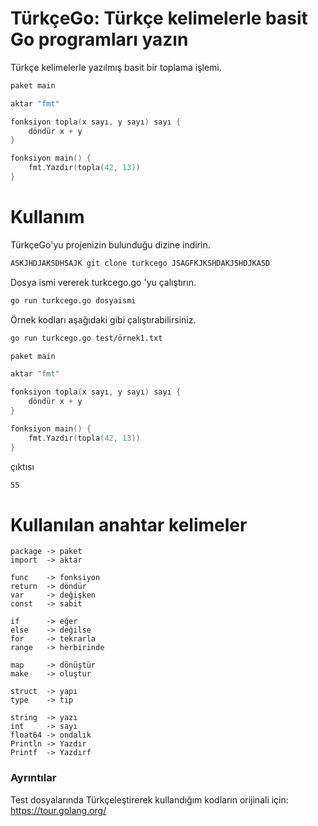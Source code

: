 # TürkçeGo: Türkçe kelimelerle basit Go programları yazın

Türkçe kelimelerle yazılmış basit bir toplama işlemi.

```go
paket main

aktar "fmt"

fonksiyon topla(x sayı, y sayı) sayı {
	döndür x + y
}

fonksiyon main() {
	fmt.Yazdır(topla(42, 13))
}
```


# Kullanım

TürkçeGo'yu projenizin bulunduğu dizine indirin.

```bash
ASKJHDJAKSDHSAJK git clone turkcego JSAGFKJKSHDAKJSHDJKASD
```

Dosya ismi vererek turkcego.go 'yu çalıştırın.

```bash
go run turkcego.go dosyaismi
```

Örnek kodları aşağıdaki gibi çalıştırabilirsiniz.

```bash
go run turkcego.go test/örnek1.txt
```

```go
paket main

aktar "fmt"

fonksiyon topla(x sayı, y sayı) sayı {
	döndür x + y
}

fonksiyon main() {
	fmt.Yazdır(topla(42, 13))
}
```

çıktısı

```bash
55
```


# Kullanılan anahtar kelimeler

```
package -> paket
import  -> aktar

func    -> fonksiyon
return  -> döndür
var     -> değişken
const   -> sabit

if      -> eğer
else    -> değilse
for     -> tekrarla
range   -> herbirinde

map     -> dönüştür
make    -> oluştur

struct  -> yapı
type    -> tip

string  -> yazı
int     -> sayı
float64 -> ondalık
Println -> Yazdır
Printf  -> Yazdırf
```

### Ayrıntılar
Test dosyalarında Türkçeleştirerek kullandığım kodların orijinali için: https://tour.golang.org/
